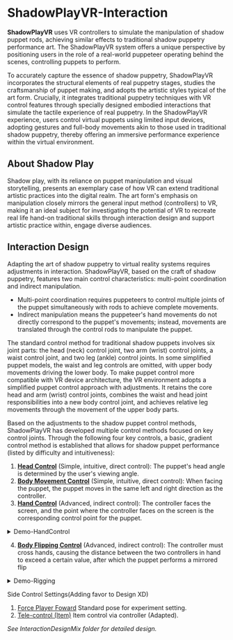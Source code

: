 # ShadowPlayVR-Interaction

**ShadowPlayVR**   uses VR controllers to simulate the manipulation of shadow puppet rods, achieving similar effects to traditional shadow puppetry performance art. The ShadowPlayVR  system offers a unique perspective by positioning users in the role of a real-world puppeteer operating behind the scenes, controlling puppets to perform. 

To accurately capture the essence of shadow puppetry, ShadowPlayVR incorporates the structural elements of real puppetry stages, studies the craftsmanship of puppet making, and adopts the artistic styles typical of the art form. Crucially, it integrates traditional puppetry techniques with VR control features through specially designed embodied interactions that simulate the tactile experience of real puppetry. In the ShadowPlayVR experience, users control virtual puppets using limited input devices, adopting gestures and full-body movements akin to those used in traditional shadow puppetry, thereby offering an immersive performance experience within the virtual environment.


## About Shadow Play

Shadow play, with its reliance on puppet manipulation and visual storytelling,  presents an exemplary case of how VR can extend traditional artistic practices into the digital realm. The art form's emphasis on manipulation closely mirrors the general input method (controllers) to VR, making it an ideal subject for investigating the potential of VR to recreate real life hand-on traditional skills through interaction design and support artistic practice within, engage diverse audiences.


## Interaction Design

Adapting the art of shadow puppetry to virtual reality systems requires adjustments in interaction. ShadowPlayVR, based on the craft of shadow puppetry, features two main control characteristics: multi-point coordination and indirect manipulation. 

- Multi-point coordination requires puppeteers to control multiple joints of the puppet simultaneously with rods to achieve complete movements. 
- Indirect manipulation means the puppeteer's hand movements do not directly correspond to the puppet's movements; instead, movements are translated through the control rods to manipulate the puppet. 

The standard control method for traditional shadow puppets involves six joint parts: the head (neck) control joint, two arm (wrist) control joints, a waist control joint, and two leg (ankle) control joints.  In some simplified puppet models, the waist and leg controls are omitted, with upper body movements driving the lower body. To make puppet control more compatible with VR device architecture, the VR environment adopts a simplified puppet control approach with adjustments. It retains the core head and arm (wrist) control joints, combines the waist and head joint responsibilities into a new body control joint, and achieves relative leg movements through the movement of the upper body parts.

Based on the adjustments to the shadow puppet control methods, ShadowPlayVR has developed multiple control methods focused on key control joints. Through the following four key controls, a basic, gradient control method is established that allows for shadow puppet performance (listed by difficulty and intuitiveness):


1.	[**Head Control**](https://github.com/CidsHo/ShadowPlayVR-Interaction/blob/main/InteractionDesignMix/MoveWithElevation.cs) (Simple, intuitive, direct control): The puppet's head angle is determined by the user's viewing angle.
2.	[**Body Movement Control**](https://github.com/CidsHo/ShadowPlayVR-Interaction/blob/main/InteractionDesignMix/ObjectPositionBasedOnCameraMovement.cs) (Simple, intuitive, direct control): When facing the puppet, the puppet moves in the same left and right direction as the controller.
3.	[**Hand Control**](https://github.com/CidsHo/ShadowPlayVR-Interaction/blob/main/InteractionDesignMix/FollowControllerXY.cs) (Advanced, indirect control): The controller faces the screen, and the point where the controller faces on the screen is the corresponding control point for the puppet.

<details>
<summary>Demo-HandControl</summary>
<pre><code>

<p align="center">
    <br>
    <img src="Images/Pic-TopL.png" width="90%"/>
    <img src="Images/Pic-MidL.png" width="90%"/>
    <img src="Images/Pic-BottomL.png" width="90%"/>
    <img src="Images/Pic-Left.png" width="90%"/>
    <img src="Images/Pic-Right.png" width="90%"/>
    <br>
</p>

</code></pre>
</details>

4.	[**Body Flipping Control**](https://github.com/CidsHo/ShadowPlayVR-Interaction/blob/main/InteractionDesignMix/FlipOnControllerSwitch.cs) (Advanced, indirect control): The controller must cross hands, causing the distance between the two controllers in hand to exceed a certain value, after which the puppet performs a mirrored flip

<details>
<summary>Demo-Rigging</summary>
<pre><code>

<p align="center">
    <br>
    <img src="Images/Pic-Demo.png" width="50%"/>
    <br>
</p>

</code></pre>
</details>

Side Control Settings(Adding favor to Design XD)
1. [Force Player Foward](https://github.com/CidsHo/ShadowPlayVR-Interaction/blob/main/InteractionDesignMix/ForcePlayerForward.cs) Standard pose for experiment setting.
2. [Tele-control (Item)](https://github.com/CidsHo/ShadowPlayVR-Interaction/blob/main/InteractionDesignMix/MoveObjectWithController.cs) Item control via controller (Adapted).

*See InteractionDesignMix folder for detailed design.*
